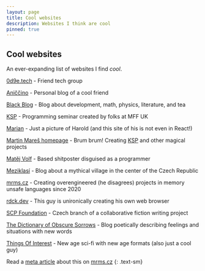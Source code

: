 ```yaml
---
layout: page
title: Cool websites
description: Websites I think are cool
pinned: true
---
```


## Cool websites

An ever-expanding list of websites I find *cool*.

[0d9e.tech](https://0d9e.tech/) - Friend tech group

[Aniččino](https://aniccino.blogspot.com/) - Personal blog of a cool friend

[Black Blog](https://blackblog.cz/) - Blog about development, math, physics, literature, and tea

[KSP](https://ksp.mff.cuni.cz/) - Programming seminar created by folks at MFF UK

[Marian](https://mariansam.eu/) - Just a picture of Harold (and this site of his is not even in React!)

[Martin Mareš homepage](https://mj.ucw.cz/) - Brum brum! Creating [KSP](https://ksp.mff.cuni.cz/) and other magical projects

[Matěj Volf](https://mvolfik.github.io/) - Based shitposter disguised as a programmer

[Meziklasí](https://www.meziklasi.cz/) - Blog about a mythical village in the center of the Czech Republic

[mrms.cz](https://mrms.cz/) - Creating overengineered (he disagrees) projects in memory unsafe languages since 2020

[rdck.dev](https://rdck.dev/) - This guy is unironically creating his own web browser

[SCP Foundation](https://scp-wiki.cz/) - Czech branch of a collaborative fiction writing project

[The Dictionary of Obscure Sorrows](https://www.dictionaryofobscuresorrows.com/) - Blog poetically describing feelings and situations with new words

[Things Of Interest](https://qntm.org/) - New age sci-fi with new age formats (also just a cool guy)

Read a [meta article](https://mrms.cz/articles/the-cool-list-is-cool.html) about this on [mrms.cz](https://mrms.cz/)
{: .text-sm}